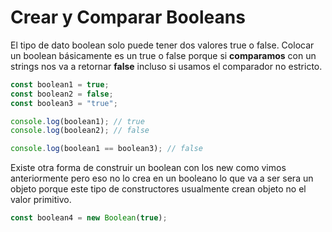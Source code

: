 # Crear y Comparar Booleans

El tipo de dato boolean solo puede tener dos valores true o false. Colocar un boolean básicamente es un true o false porque si **comparamos** con un strings nos va a retornar **false** incluso si usamos el comparador no estricto.

```jsx
const boolean1 = true;
const boolean2 = false;
const boolean3 = "true";

console.log(boolean1); // true
console.log(boolean2); // false

console.log(boolean1 == boolean3); // false
```

Existe otra forma de construir un boolean con los new como vimos anteriormente pero eso no lo crea en un booleano lo que va a ser sera un objeto porque este tipo de constructores usualmente crean objeto no el valor primitivo.

```jsx
const boolean4 = new Boolean(true);
```